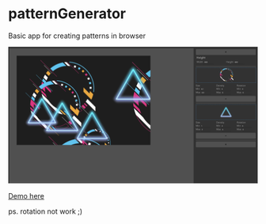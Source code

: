 # patternGenerator
Basic app for creating patterns in browser

![alt text](./doc/interface.png)

[Demo here ](https://kavi4.github.io/demos/patternGenerator/index.html)

ps. rotation not work ;)
